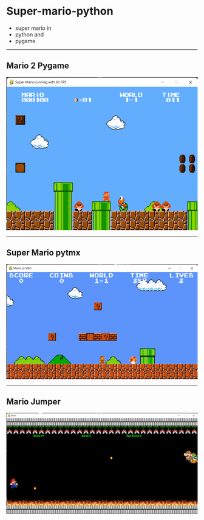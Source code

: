 # Super-mario-python
- super mario in
- python and
- pygame

-------------------------------------------------

## Mario 2 Pygame

[![m2p](https://github.com/imvickykumar999/super-mario-python/blob/master/Mario%202%20Pygame/Screenshot%202021-09-02%20093040.png?raw=true)](https://github.com/imvickykumar999/super-mario-python/blob/master/Mario%202%20Pygame/main.py)

-------------------------------------------------

## Super Mario pytmx

[![pytmx](https://github.com/imvickykumar999/super-mario-python/blob/master/Super%20Mario%20pytmx/Screenshot%202021-09-02%20092948.png?raw=true)](https://github.com/imvickykumar999/super-mario-python/blob/master/Super%20Mario%20pytmx/main.py)

-------------------------------------------------

## Mario Jumper

[![jumper](https://github.com/imvickykumar999/super-mario-python/blob/master/Mario%20Jumper/Screenshot%202021-09-02%20091748.png?raw=true)](https://github.com/imvickykumar999/super-mario-python/blob/master/Mario%20Jumper/SimpleMarioGame/mario.py)

